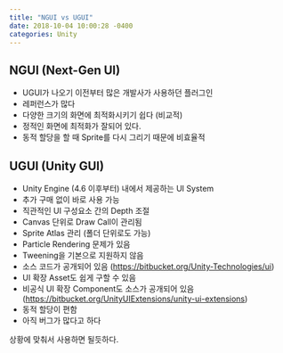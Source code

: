 ```yaml
---
title: "NGUI vs UGUI"
date: 2018-10-04 10:00:28 -0400
categories: Unity
---
```

## NGUI (Next-Gen UI)

* UGUI가 나오기 이전부터 많은 개발사가 사용하던 플러그인
* 레퍼런스가 많다
* 다양한 크기의 화면에 최적화시키기 쉽다 (비교적)
* 정적인 화면에 최적화가 잘되어 있다.
* 동적 할당을 할 때 Sprite를 다시 그리기 때문에 비효율적

## UGUI (Unity GUI)

* Unity Engine (4.6 이후부터) 내에서 제공하는 UI System
* 추가 구매 없이 바로 사용 가능
* 직관적인 UI 구성요소 간의 Depth 조절
* Canvas 단위로 Draw Call이 관리됨
* Sprite Atlas 관리 (폴더 단위로도 가능)
* Particle Rendering 문제가 있음
* Tweening을 기본으로 지원하지 않음
* 소스 코드가 공개되어 있음 (https://bitbucket.org/Unity-Technologies/ui)
* UI 확장 Asset도 쉽게 구할 수 있음
* 비공식 UI 확장 Component도 소스가 공개되어 있음 (https://bitbucket.org/UnityUIExtensions/unity-ui-extensions)
* 동적 할당이 편함
* 아직 버그가 많다고 하다


상황에 맞춰서 사용하면 될듯하다.
